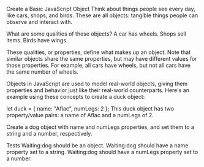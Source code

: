 Create a Basic JavaScript Object
Think about things people see every day, like cars, shops, and birds. These are all objects: tangible things people can observe and interact with.

What are some qualities of these objects? A car has wheels. Shops sell items. Birds have wings.

These qualities, or properties, define what makes up an object. Note that similar objects share the same properties, but may have different values for those properties. For example, all cars have wheels, but not all cars have the same number of wheels.

Objects in JavaScript are used to model real-world objects, giving them properties and behavior just like their real-world counterparts. Here's an example using these concepts to create a duck object:

let duck = {
  name: "Aflac",
  numLegs: 2
};
This duck object has two property/value pairs: a name of Aflac and a numLegs of 2.

Create a dog object with name and numLegs properties, and set them to a string and a number, respectively.

Tests
Waiting:dog should be an object.
Waiting:dog should have a name property set to a string.
Waiting:dog should have a numLegs property set to a number.